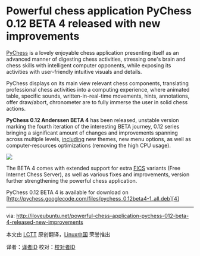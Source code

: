 Powerful chess application PyChess 0.12 BETA 4 released with new improvements
================================================================================
[PyChess][1] is a lovely enjoyable chess application presenting itself as an advanced manner of digesting chess activities, stressing one's brain and chess skills with intelligent computer opponents, while exposing its activities with user-friendly intuitive visuals and details.

PyChess displays on its main view relevant chess components, translating professional chess activities into a computing experience, where animated table, specific sounds, written-in-real-time movements, hints, annotations, offer draw/abort, chronometer are to fully immerse the user in solid chess actions.

**PyChess 0.12 Anderssen BETA 4** has been released, unstable version marking the fourth iteration of the interesting BETA journey, 0.12 series bringing a significant amount of changes and improvements spanning across multiple levels, [including][2] new themes, new menu options, as well as computer-resources optimizations (removing the high CPU usage).

![](http://iloveubuntu.net/pictures_me/PyChess%20012%20beta%204.png)

The BETA 4 comes with extended support for extra [FICS][3] variants (Free Internet Chess Server), as well as various fixes and improvements, version further strengthening the powerful chess application.

PyChess 0.12 BETA 4 is available for download on [http://pychess.googlecode.com/files/pychess_0.12beta4-1_all.deb][4]

--------------------------------------------------------------------------------

via: http://iloveubuntu.net/powerful-chess-application-pychess-012-beta-4-released-new-improvements

本文由 [LCTT](https://github.com/LCTT/TranslateProject) 原创翻译，[Linux中国](http://linux.cn/) 荣誉推出

译者：[译者ID](https://github.com/译者ID) 校对：[校对者ID](https://github.com/校对者ID)

[1]:http://pychess.org/
[2]:http://iloveubuntu.net/powerful-chess-game-pychess-012-beta-3-released-numerous-new-features-and-improvements
[3]:http://www.freechess.org/
[4]:http://pychess.googlecode.com/files/pychess_0.12beta4-1_all.deb